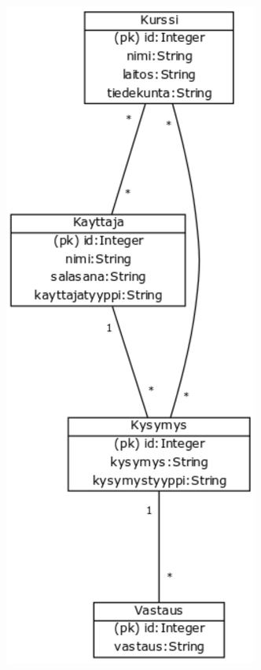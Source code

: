 <img src= "https://github.com/idaliisa/kurssikysely/blob/master/documentation/pictures/tietokantakaavio.png" width="800">
